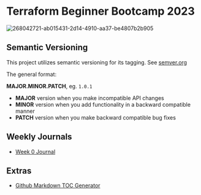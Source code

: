 # Terraform Beginner Bootcamp 2023

![268042721-ab015431-2d14-4910-aa37-be4807b2b905](https://github.com/Lampiranta/terraform-beginner-bootcamp-2023/assets/39466981/96349d4b-0fbd-410d-8270-edeb7015dc6b)

## Semantic Versioning

This project utilizes semantic versioning for its tagging. See [semver.org](https://semver.org/)

The general format:

 **MAJOR.MINOR.PATCH**, eg. `1.0.1`

- **MAJOR** version when you make incompatible API changes
- **MINOR** version when you add functionality in a backward compatible manner
- **PATCH** version when you make backward compatible bug fixes

## Weekly Journals
- [Week 0 Journal](journal/week0.md)

## Extras

- [Github Markdown TOC Generator](https://ecotrust-canada.github.io/markdown-toc/)

